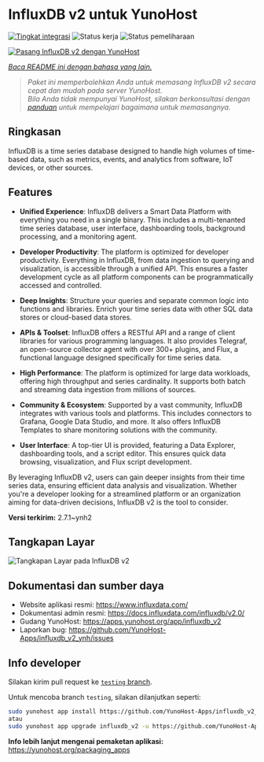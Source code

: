 <!--
N.B.: README ini dibuat secara otomatis oleh <https://github.com/YunoHost/apps/tree/master/tools/readme_generator>
Ini TIDAK boleh diedit dengan tangan.
-->

# InfluxDB v2 untuk YunoHost

[![Tingkat integrasi](https://apps.yunohost.org/badge/integration/influxdb_v2)](https://ci-apps.yunohost.org/ci/apps/influxdb_v2/)
![Status kerja](https://apps.yunohost.org/badge/state/influxdb_v2)
![Status pemeliharaan](https://apps.yunohost.org/badge/maintained/influxdb_v2)

[![Pasang InfluxDB v2 dengan YunoHost](https://install-app.yunohost.org/install-with-yunohost.svg)](https://install-app.yunohost.org/?app=influxdb_v2)

*[Baca README ini dengan bahasa yang lain.](./ALL_README.md)*

> *Paket ini memperbolehkan Anda untuk memasang InfluxDB v2 secara cepat dan mudah pada server YunoHost.*  
> *Bila Anda tidak mempunyai YunoHost, silakan berkonsultasi dengan [panduan](https://yunohost.org/install) untuk mempelajari bagaimana untuk memasangnya.*

## Ringkasan

InfluxDB is a time series database designed to handle high volumes of time-based data, such as metrics, events, and analytics from software, IoT devices, or other sources.

## Features

- **Unified Experience**: InfluxDB delivers a Smart Data Platform with everything you need in a single binary. This includes a multi-tenanted time series database, user interface, dashboarding tools, background processing, and a monitoring agent.

- **Developer Productivity**: The platform is optimized for developer productivity. Everything in InfluxDB, from data ingestion to querying and visualization, is accessible through a unified API. This ensures a faster development cycle as all platform components can be programmatically accessed and controlled.

- **Deep Insights**: Structure your queries and separate common logic into functions and libraries. Enrich your time series data with other SQL data stores or cloud-based data stores.

- **APIs & Toolset**: InfluxDB offers a RESTful API and a range of client libraries for various programming languages. It also provides Telegraf, an open-source collector agent with over 300+ plugins, and Flux, a functional language designed specifically for time series data.

- **High Performance**: The platform is optimized for large data workloads, offering high throughput and series cardinality. It supports both batch and streaming data ingestion from millions of sources.

- **Community & Ecosystem**: Supported by a vast community, InfluxDB integrates with various tools and platforms. This includes connectors to Grafana, Google Data Studio, and more. It also offers InfluxDB Templates to share monitoring solutions with the community.

- **User Interface**: A top-tier UI is provided, featuring a Data Explorer, dashboarding tools, and a script editor. This ensures quick data browsing, visualization, and Flux script development.

By leveraging InfluxDB v2, users can gain deeper insights from their time series data, ensuring efficient data analysis and visualization. Whether you're a developer looking for a streamlined platform or an organization aiming for data-driven decisions, InfluxDB v2 is the tool to consider.



**Versi terkirim:** 2.7.1~ynh2

## Tangkapan Layar

![Tangkapan Layar pada InfluxDB v2](./doc/screenshots/influxdb_v2_data_explorer.png)

## Dokumentasi dan sumber daya

- Website aplikasi resmi: <https://www.influxdata.com/>
- Dokumentasi admin resmi: <https://docs.influxdata.com/influxdb/v2.0/>
- Gudang YunoHost: <https://apps.yunohost.org/app/influxdb_v2>
- Laporkan bug: <https://github.com/YunoHost-Apps/influxdb_v2_ynh/issues>

## Info developer

Silakan kirim pull request ke [`testing` branch](https://github.com/YunoHost-Apps/influxdb_v2_ynh/tree/testing).

Untuk mencoba branch `testing`, silakan dilanjutkan seperti:

```bash
sudo yunohost app install https://github.com/YunoHost-Apps/influxdb_v2_ynh/tree/testing --debug
atau
sudo yunohost app upgrade influxdb_v2 -u https://github.com/YunoHost-Apps/influxdb_v2_ynh/tree/testing --debug
```

**Info lebih lanjut mengenai pemaketan aplikasi:** <https://yunohost.org/packaging_apps>
